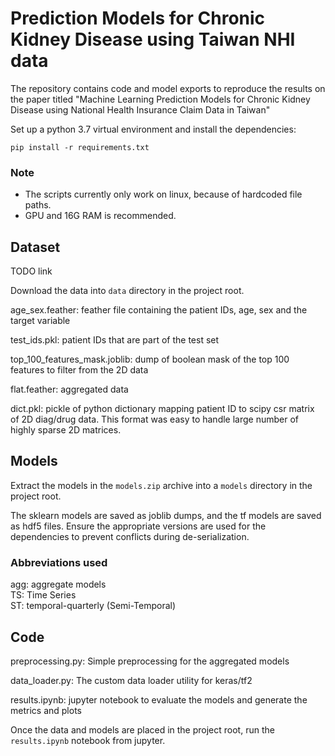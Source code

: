 # Prediction Models for Chronic Kidney Disease using Taiwan NHI data

The repository contains code and model exports to reproduce the results on the paper titled "Machine Learning Prediction Models for Chronic Kidney Disease using National Health Insurance Claim Data in Taiwan"

Set up a python 3.7 virtual environment and install the dependencies:

```
pip install -r requirements.txt
```

### Note
* The scripts currently only work on linux, because of hardcoded file paths.
* GPU and 16G RAM is recommended.


## Dataset

TODO link

Download the data into `data` directory in the project root.

age_sex.feather: feather file containing the patient IDs, age, sex and the target variable

test_ids.pkl: patient IDs that are part of the test set

top_100_features_mask.joblib: dump of boolean mask of the top 100 features to filter from the 2D data

flat.feather: aggregated data

dict.pkl: pickle of python dictionary mapping patient ID to scipy csr matrix of 2D diag/drug data. This format was easy to handle large number of highly sparse 2D matrices.

## Models

Extract the models in the `models.zip` archive into a `models` directory in the project root.

The sklearn models are saved as joblib dumps, and the tf models are saved as hdf5 files. Ensure the appropriate versions are used for the dependencies to prevent conflicts during de-serialization.

### Abbreviations used

agg: aggregate models \
TS: Time Series \
ST: temporal-quarterly (Semi-Temporal) 

## Code

preprocessing.py: Simple preprocessing for the aggregated models

data_loader.py: The custom data loader utility for keras/tf2

results.ipynb: jupyter notebook to evaluate the models and generate the metrics and plots

Once the data and models are placed in the project root, run the `results.ipynb` notebook from jupyter. 